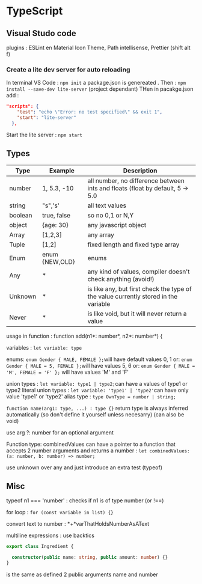 # TypeScript

## Visual Studo code

plugins : ESLint en Material Icon Theme, Path intellisense, Prettier (shift alt f)

### Create a lite dev server for auto reloading

In terminal VS Code : `npm init`
a package.json is genereated . Then : `npm install --save-dev lite-server` (project dependant)
THen in pacakge.json add :
````json
"scripts": {
    "test": "echo \"Error: no test specified\" && exit 1",
    "start": "lite-server"
  },
````
Start the lite server : `npm start`

## Types

Type | Example | Description
---- | ------- | -----------
number | 1, 5.3, -10 | all number, no difference between ints and floats (float by default, 5 -> 5.0
string | "s",'s' | all text values
boolean | true, false| so no 0,1 or N,Y
object | {age: 30}| any javascript object
Array | [1,2,3]| any array
Tuple | [1,2]| fixed length and fixed type array
Enum | enum {NEW,OLD}| enums
Any | *| any kind of values, compiler doesn't check anything (avoid!)
Unknown | * | is like any, but first check the type of the value currently stored in the variable
Never | * | is like void, but it will never return a value

usage in function : function add(n1*: number*, n2*: number*) {

variables : `let variable: type`

enums: `enum Gender { MALE, FEMALE };`will have default values 0, 1
or: `enum Gender { MALE = 5, FEMALE };`will have values 5, 6
or: `enum Gender { MALE = 'M', FEMALE = 'F' };` will have values 'M' and 'F'

union types : `let variable: type1 | type2;`can have a values of type1 or type2
literal union types : `let variable: 'type1' | 'type2'`can have only value 'type1' or 'type2'
alias type : `type OwnType = number | string;`

`function name(arg1: type, ...) : type {}`
return type is always inferred automatically (so don't define it yourself unless necesarry) (can also be void)

use arg ?: number for an optional argument

Function type:
combinedValues can have a pointer to a function that accepts 2 number arguments and returns a number :
`let combinedValues: (a: number, b: number) => number;`

use unknown over any and just introduce an extra test (typeof)

## Misc

typeof n1 === 'number' : checks if n1 is of type number (or !==)

for loop : `for (const variable in list) {}`

convert text to number : *+*varThatHoldsNumberAsAText

multiline expressions : use backtics

```typescript
export class Ingredient {

  constructor(public name: string, public amount: number) {}
}
````

is the same as defined 2 public arguments name and number